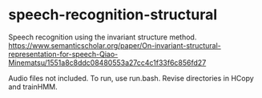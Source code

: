 # speech-recognition-structural

Speech recognition using the invariant structure method. https://www.semanticscholar.org/paper/On-invariant-structural-representation-for-speech-Qiao-Minematsu/1551a8c8ddc08480553a27cc4c1f33f6c856fd27

Audio files not included. To run, use run.bash. Revise directories in HCopy and trainHMM.
